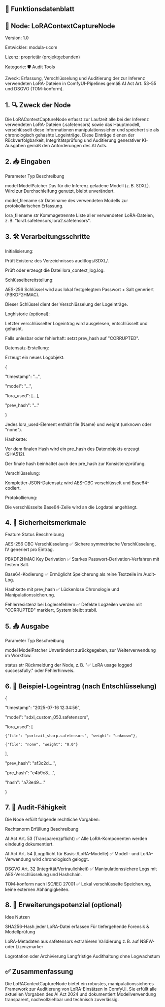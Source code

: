 ## 📄 Funktionsdatenblatt


## 🔧 Node: LoRAContextCaptureNode

Version: 1.0

Entwickler: modula-r.com

Lizenz: proprietär (projektgebunden)

Kategorie: 🛡 Audit Tools

Zweck: Erfassung, Verschlüsselung und Auditierung der zur Inferenz verwendeten LoRA-Dateien in ComfyUI-Pipelines gemäß AI Act Art. 53–55 und DSGVO (TOM-konform).

## 1. 🔍 Zweck der Node

Die LoRAContextCaptureNode erfasst zur Laufzeit alle bei der Inferenz verwendeten LoRA-Dateien (.safetensors) sowie das Hauptmodell, verschlüsselt diese Informationen manipulationssicher und speichert sie als chronologisch gehashte Logeinträge. Diese Einträge dienen der Rückverfolgbarkeit, Integritätsprüfung und Auditierung generativer KI-Ausgaben gemäß den Anforderungen des AI Acts.

## 2. 📥 Eingaben
Parameter  Typ	Beschreibung

model	ModelPatcher	Das für die Inferenz geladene Modell (z. B. SDXL). Wird zur Durchschleifung genutzt, bleibt unverändert.

model_filename	str	Dateiname des verwendeten Modells zur protokollarischen Erfassung.

lora_filename	str	Kommagetrennte Liste aller verwendeten LoRA-Dateien, z. B. "lora1.safetensors,lora2.safetensors".


## 3. 🛠️ Verarbeitungsschritte
Initialisierung:

Prüft Existenz des Verzeichnisses auditlogs/SDXL/.

Prüft oder erzeugt die Datei lora_context_log.log.

Schlüsselbereitstellung:

AES-256 Schlüssel wird aus lokal festgelegtem Passwort + Salt generiert (PBKDF2HMAC).

Dieser Schlüssel dient der Verschlüsselung der Logeinträge.

Loghistorie (optional):

Letzter verschlüsselter Logeintrag wird ausgelesen, entschlüsselt und gehasht.

Falls unlesbar oder fehlerhaft: setzt prev_hash auf "CORRUPTED".

Datensatz-Erstellung:

Erzeugt ein neues Logobjekt:

{

  "timestamp": "...",
  
  "model": "...",
  
  "lora_used": [...],
  
  "prev_hash": "..."
  
}


Jedes lora_used-Element enthält file (Name) und weight (unknown oder "none").

Hashkette:

Vor dem finalen Hash wird ein pre_hash des Datenobjekts erzeugt (SHA512).

Der finale hash beinhaltet auch den pre_hash zur Konsistenzprüfung.

Verschlüsselung:

Kompletter JSON-Datensatz wird AES-CBC verschlüsselt und Base64-codiert.

Protokollierung:

Die verschlüsselte Base64-Zeile wird an die Logdatei angehängt.

## 4. 🔐 Sicherheitsmerkmale

Feature	Status	Beschreibung

AES-256 CBC Verschlüsselung	✅	Sichere symmetrische Verschlüsselung, IV generiert pro Eintrag.

PBKDF2HMAC Key Derivation	✅	Starkes Passwort-Derivation-Verfahren mit festem Salt.

Base64-Kodierung	✅	Ermöglicht Speicherung als reine Textzeile im Audit-Log.

Hashkette mit prev_hash	✅	Lückenlose Chronologie und Manipulationssicherung.

Fehlerresistenz bei Loglesefehlern	✅	Defekte Logzeilen werden mit "CORRUPTED" markiert, System bleibt stabil.


## 5. 📤 Ausgabe
Parameter	Typ	Beschreibung

model	ModelPatcher	Unverändert zurückgegeben, zur Weiterverwendung im Workflow.

status	str	Rückmeldung der Node, z. B. "✅ LoRA usage logged successfully." oder Fehlerhinweis.


## 6. 📁 Beispiel-Logeintrag (nach Entschlüsselung)


{

  "timestamp": "2025-07-16 12:34:56",
  
  "model": "sdxl_custom_053.safetensors",
  
  "lora_used": [
  
    {"file": "portrait_sharp.safetensors", "weight": "unknown"},
	
    {"file": "none", "weight": "0.0"}
	
  ],
  
  "prev_hash": "af3c2d....",
  
  "pre_hash": "e4b9c8....",
  
  "hash": "a73e49...."
  
}


## 7. 📜 Audit-Fähigkeit

Die Node erfüllt folgende rechtliche Vorgaben:

Rechtsnorm	Erfüllung	Beschreibung

AI Act Art. 53 (Transparenzpflicht)	✅	Alle LoRA-Komponenten werden eindeutig dokumentiert.

AI Act Art. 54 (Logpflicht für Basis-/LoRA-Modelle)	✅	Modell- und LoRA-Verwendung wird chronologisch geloggt.

DSGVO Art. 32 (Integrität/Vertraulichkeit)	✅	Manipulationssichere Logs mit AES-Verschlüsselung und Hashchain.

TOM-konform nach ISO/IEC 27001	✅	Lokal verschlüsselte Speicherung, keine externen Abhängigkeiten.


## 8. 🧩 Erweiterungspotenzial (optional)

Idee	Nutzen

SHA256-Hash jeder LoRA-Datei erfassen	Für tiefergehende Forensik & Modellprüfung

LoRA-Metadaten aus safetensors extrahieren	Validierung z. B. auf NSFW- oder Lizenzmarker

Logrotation oder Archivierung	Langfristige Audithaltung ohne Logwachstum


## ✅ Zusammenfassung

Die LoRAContextCaptureNode bietet ein robustes, manipulationssicheres Framework zur Auditierung von LoRA-Einsätzen in ComfyUI. Sie erfüllt alle aktuellen Vorgaben des AI Act 2024 und dokumentiert Modellverwendung transparent, nachvollziehbar und technisch zuverlässig.
